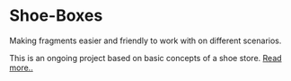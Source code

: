 # Shoe-Boxes
Making fragments easier and friendly to work with on different scenarios.

This is an ongoing project based on basic concepts of a shoe store. [Read more..](https://github.com/juanmendez/Fragment-Navigator/wiki)
